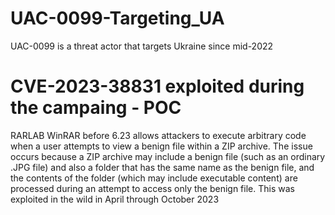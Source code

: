 # UAC-0099-Targeting_UA
UAC-0099 is a threat actor that targets Ukraine since mid-2022


# CVE-2023-38831 exploited during the campaing - POC
RARLAB WinRAR before 6.23 allows attackers to execute arbitrary code when a user attempts to view a benign file within a ZIP archive. The issue occurs because a ZIP archive may include a benign file (such as an ordinary .JPG file) and also a folder that has the same name as the benign file, and the contents of the folder (which may include executable content) are processed during an attempt to access only the benign file. This was exploited in the wild in April through October 2023
